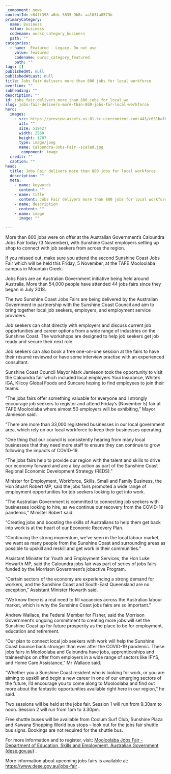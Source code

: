 ```yaml
---
_component: news
contentId: c64ff393-a6dc-5835-9b8c-aa103fa8573b
primaryCategory:
  name: Business
  value: business
  codename: oursc_category_business
  path: ""
categories:
  - name: _Featured - Legacy. Do not use
    value: featured
    codename: oursc_category_featured
    path: ""
tags: []
publishedAt: null
publishedAtLast: null
title: Jobs Fair delivers more than 800 jobs for local workforce
overline: ""
subheading: ""
description: ""
id: jobs_fair_delivers_more_than_800_jobs_for_local_wo
slug: jobs-fair-delivers-more-than-800-jobs-for-local-workforce
hero:
  images:
    - src: https://preview-assets-us-01.kc-usercontent.com:443/c631baf8-1b46-001f-580c-d0001b68b4a8/4c7c5046-6d1b-442c-a7c7-ba0cd16fdf6b/Caloundra-Jobs-Fair--scaled.jpg
      alt: ""
      size: 519427
      width: 2560
      height: 1707
      type: image/jpeg
      name: Caloundra-Jobs-Fair--scaled.jpg
      _component: image
  credit: ""
  caption: ""
head:
  title: Jobs Fair delivers more than 800 jobs for local workforce
  description: ""
  meta:
    - name: keywords
      content: ""
    - name: title
      content: Jobs Fair delivers more than 800 jobs for local workforce
    - name: description
      content: ""
    - name: image
      image: ""

---
```

More than 800 jobs were on offer at the Australian Government’s Caloundra Jobs Fair today (3 November), with Sunshine Coast employers setting up shop to connect with job seekers from across the region.

If you missed out, make sure you attend the second Sunshine Coast Jobs Fair which will be held this Friday, 5 November, at the TAFE Mooloolaba campus in Mountain Creek.

Jobs Fairs are an Australian Government initiative being held around Australia. More than 54,000 people have attended 44 jobs fairs since they began in July 2018.

The two Sunshine Coast Jobs Fairs are being delivered by the Australian Government in partnership with the Sunshine Coast Council and aim to bring together local job seekers, employers, and employment service providers.

Job seekers can chat directly with employers and discuss current job opportunities and career options from a wide range of industries on the Sunshine Coast. The workshops are designed to help job seekers get job ready and secure their next role.

Job seekers can also book a free one-on-one session at the fairs to have their résumé reviewed or have some interview practise with an experienced consultant.

Sunshine Coast Council Mayor Mark Jamieson took the opportunity to visit the Caloundra fair which included local employers Youi Insurance, White’s IGA, Kilcoy Global Foods and Suncare hoping to find employees to join their teams.

“The jobs fairs offer something valuable for everyone and I strongly encourage job seekers to register and attend Friday’s (November 5) fair at TAFE Mooloolaba where almost 50 employers will be exhibiting,” Mayor Jamieson said.

“There are more than 33,000 registered businesses in our local government area, which rely on our local workforce to keep their businesses operating.

“One thing that our council is consistently hearing from many local businesses that they need more staff to ensure they can continue to grow following the impacts of COVID-19.

“The jobs fairs help to provide our region with the talent and skills to drive our economy forward and are a key action as part of the Sunshine Coast Regional Economic Development Strategy (REDS).”

Minister for Employment, Workforce, Skills, Small and Family Business, the Hon Stuart Robert MP, said the jobs fairs promoted a wide range of employment opportunities for job seekers looking to get into work.

“The Australian Government is committed to connecting job seekers with businesses looking to hire, as we continue our recovery from the COVID-19 pandemic,” Minister Robert said.

“Creating jobs and boosting the skills of Australians to help them get back into work is at the heart of our Economic Recovery Plan.

“Continuing the strong momentum, we’ve seen in the local labour market, we want as many people from the Sunshine Coast and surrounding areas as possible to upskill and reskill and get work in their communities.”

Assistant Minister for Youth and Employment Services, the Hon Luke Howarth MP, said the Caloundra jobs fair was part of series of jobs fairs funded by the Morrison Government’s jobactive Program.

“Certain sectors of the economy are experiencing a strong demand for workers, and the Sunshine Coast and South-East Queensland are no exception,” Assistant Minister Howarth said.

“We know there is a real need to fill vacancies across the Australian labour market, which is why the Sunshine Coast jobs fairs are so important.”

Andrew Wallace, the Federal Member for Fisher, said the Morrison Government’s ongoing commitment to creating more jobs will set the Sunshine Coast up for future prosperity as the place to be for employment, education and retirement.

“Our plan to connect local job seekers with work will help the Sunshine Coast bounce back stronger than ever after the COVID-19 pandemic. These jobs fairs in Mooloolaba and Caloundra have jobs, apprenticeships and traineeships on offer from employers in a wide range of sectors like IFYS, and Home Care Assistance,” Mr Wallace said.

“Whether you a Sunshine Coast resident who is looking for work, or you are aiming to upskill and begin a new career in one of our emerging sectors of the future, I’d encourage you to come along to Mooloolaba and find out more about the fantastic opportunities available right here in our region,” he said.

Two sessions will be held at the jobs fair. Session 1 will run from 9.30am to noon. Session 2 will run from 1pm to 3.30pm.

Free shuttle buses will be available from Coolum Surf Club, Sunshine Plaza and Kawana Shopping World bus stops – look out for the jobs fair shuttle bus signs. Bookings are not required for the shuttle bus.

For more information and to register, visit: [Mooloolaba Jobs Fair - Department of Education, Skills and Employment, Australian Government (dese.gov.au)](https://www.dese.gov.au/mooloolabajf)
.

More information about upcoming jobs fairs is available at: <https://www.dese.gov.au/jobs-fair>
.
